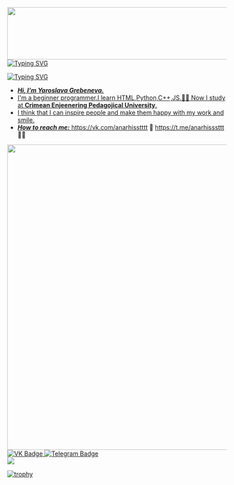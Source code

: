 
  <img src="https://render.gitanimals.org/lines/{yaroslavagrebeneva}?pet-id=1" width="1000" height="120"/>
  <a href="https://git.io/typing-svg"><img src="https://readme-typing-svg.herokuapp.com?font=Abril+Fatface&size=40&pause=1000&color=FF5658&width=435&lines=Hi%2Cmy+name+is+Yaroslava!" alt="Typing SVG" /></a>

<a href="https://git.io/typing-svg"><img src="https://readme-typing-svg.herokuapp.com?font=Abril+Fatface&pause=1000&color=9F3637&width=435&lines=I'm+a+beginner+programer." alt="Typing SVG" /> 
- ___Hi, I’m Yaroslava Grebeneva.___
- I'm a beginner programmer.I learn HTML,Python,C++,JS.👩‍💻 Now I study at __Crimean Enjeenering Pedagojical University__.
- I think that I can inspire people and make them happy with my work and smile.
- ***How to reach me:***  https://vk.com/anarhisstttt 🌊
                       https://t.me/anarhisssttt   🧜‍♀️
                       


<!---
yaroslavagrebeneva/yaroslavagrebeneva is a ✨ special ✨ repository because its `README.md` (this file) appears on your GitHub profile.
You can click the Preview link to take a look at your changes.
--->
 <div id="header" align="left">
  <img src= "https://i.giphy.com/media/v1.Y2lkPTc5MGI3NjExZDkzamV4aHFubWR4Z3VzcDQwM2JmNmwxdDJtbGE0d3Zpd3ozcGNsMyZlcD12MV9pbnRlcm5hbF9naWZfYnlfaWQmY3Q9Zw/L3d73oVrpS4xjaTiDU/giphy.gif" width="700"/>
</div>

<div id="badges">
  <a href="https://vk.com/anarhisstttt">
    <img src="https://img.shields.io/badge/VK-blue?style=for-the-badge&logo=vk&logoColor=white" alt="VK Badge"/>
  </a>
  <a href="https://t.me/anarhisssttt">
    <img src="https://img.shields.io/badge/Telegram-red?style=for-the-badge&logo=tg&logoColor=white" alt="Telegram Badge"/>
  </a>
</div>

<a href="https://github.com/devxb/gitanimals">
  <img src="https://render.gitanimals.org/farms/{yaroslavagrebeneva}"/>
</a>

[![trophy](https://github-profile-trophy.vercel.app/?username=yaroslavagrebeneva)](https://github.com/ryo-ma/github-profile-trophy) <div id="header1" align="right">

